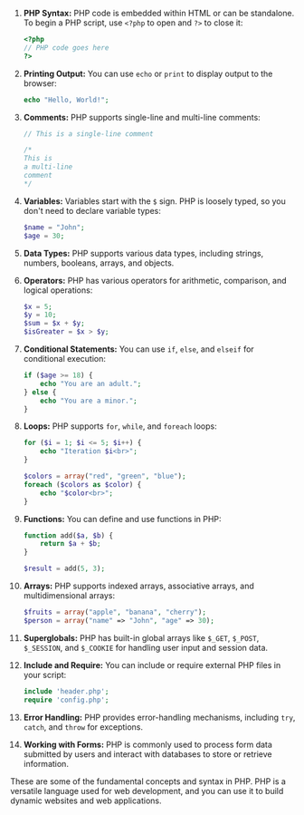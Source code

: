 1. **PHP Syntax:**
   PHP code is embedded within HTML or can be standalone. To begin a PHP script, use `<?php` to open and `?>` to close it:

   ```php
   <?php
   // PHP code goes here
   ?>
   ```

2. **Printing Output:**
   You can use `echo` or `print` to display output to the browser:

   ```php
   echo "Hello, World!";
   ```

3. **Comments:**
   PHP supports single-line and multi-line comments:

   ```php
   // This is a single-line comment

   /*
   This is
   a multi-line
   comment
   */
   ```

4. **Variables:**
   Variables start with the `$` sign. PHP is loosely typed, so you don't need to declare variable types:

   ```php
   $name = "John";
   $age = 30;
   ```

5. **Data Types:**
   PHP supports various data types, including strings, numbers, booleans, arrays, and objects.

6. **Operators:**
   PHP has various operators for arithmetic, comparison, and logical operations:

   ```php
   $x = 5;
   $y = 10;
   $sum = $x + $y;
   $isGreater = $x > $y;
   ```

7. **Conditional Statements:**
   You can use `if`, `else`, and `elseif` for conditional execution:

   ```php
   if ($age >= 18) {
       echo "You are an adult.";
   } else {
       echo "You are a minor.";
   }
   ```

8. **Loops:**
   PHP supports `for`, `while`, and `foreach` loops:

   ```php
   for ($i = 1; $i <= 5; $i++) {
       echo "Iteration $i<br>";
   }

   $colors = array("red", "green", "blue");
   foreach ($colors as $color) {
       echo "$color<br>";
   }
   ```

9. **Functions:**
   You can define and use functions in PHP:

   ```php
   function add($a, $b) {
       return $a + $b;
   }

   $result = add(5, 3);
   ```

10. **Arrays:**
    PHP supports indexed arrays, associative arrays, and multidimensional arrays:

    ```php
    $fruits = array("apple", "banana", "cherry");
    $person = array("name" => "John", "age" => 30);
    ```

11. **Superglobals:**
    PHP has built-in global arrays like `$_GET`, `$_POST`, `$_SESSION`, and `$_COOKIE` for handling user input and session data.

12. **Include and Require:**
    You can include or require external PHP files in your script:

    ```php
    include 'header.php';
    require 'config.php';
    ```

13. **Error Handling:**
    PHP provides error-handling mechanisms, including `try`, `catch`, and `throw` for exceptions.

14. **Working with Forms:**
    PHP is commonly used to process form data submitted by users and interact with databases to store or retrieve information.

These are some of the fundamental concepts and syntax in PHP. PHP is a versatile language used for web development, and you can use it to build dynamic websites and web applications.
